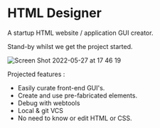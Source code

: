 # HTML Designer

A startup HTML website / application GUI creator.

Stand-by whilst we get the project started.

![Screen Shot 2022-05-27 at 17 46 19](https://user-images.githubusercontent.com/50697488/170743218-b385e23a-4b2e-4e06-bc22-4f3746d7f061.png)


Projected features : 
 - Easily curate front-end GUI's.
 - Create and use pre-fabricated elements.
 - Debug with webtools
 - Local & git VCS
 - No need to know or edit HTML or CSS.
